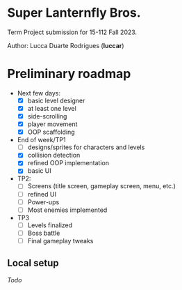 # Super Lanternfly Bros.

Term Project submission for 15-112 Fall 2023.

Author: Lucca Duarte Rodrigues (**luccar**)

# Preliminary roadmap

- Next few days: 
    - [x] basic level designer
    - [x] at least one level
    - [x] side-scrolling
    - [x] player movement
    - [x] OOP scaffolding
- End of week/TP1
    - [ ] designs/sprites for characters and levels
    - [x] collision detection
    - [x] refined OOP implementation
    - [x] basic UI
- TP2: 
    - [ ] Screens (title screen, gameplay screen, menu, etc.)
    - [ ] refined UI
    - [ ] Power-ups
    - [ ] Most enemies implemented
- TP3
    - [ ] Levels finalized
    - [ ] Boss battle
    - [ ] Final gameplay tweaks

## Local setup

*Todo*

